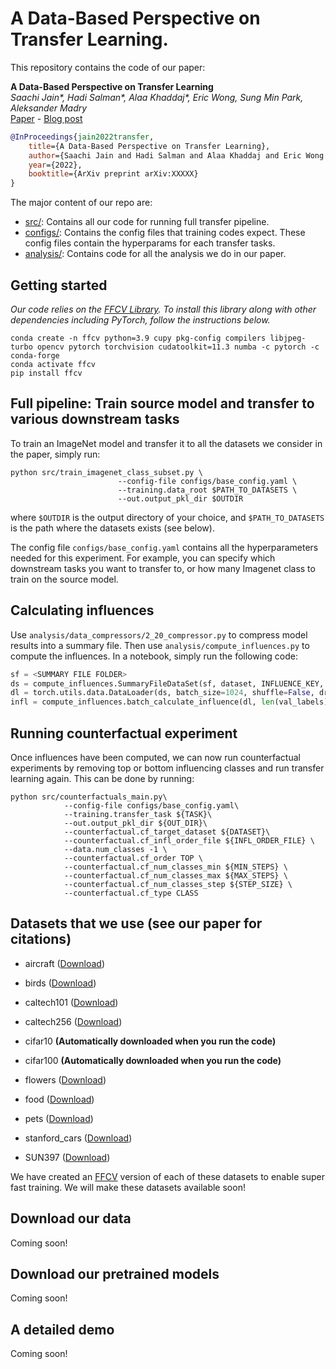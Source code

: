# A Data-Based Perspective on Transfer Learning.

This repository contains the code of our paper:

**A Data-Based Perspective on Transfer Learning** </br>
*Saachi Jain\*, Hadi Salman\*, Alaa Khaddaj\*, Eric Wong, Sung Min Park, Aleksander Madry*  <br>
[Paper](TODO) - [Blog post](http://gradientscience.org/data-transfer/)


```bibtex
@InProceedings{jain2022transfer,
    title={A Data-Based Perspective on Transfer Learning},
    author={Saachi Jain and Hadi Salman and Alaa Khaddaj and Eric Wong and Sung Min Park and Aleksander Madry},
    year={2022},
    booktitle={ArXiv preprint arXiv:XXXXX}
}
```

The major content of our repo are:

* [src/](src): Contains all our code for running full transfer pipeline.
* [configs/](configs): Contains the config files that training codes expect. These config files contain the hyperparams for each transfer tasks.
* [analysis/](analysis): Contains code for all the analysis we do in our paper.

## Getting started
*Our code relies on the [FFCV Library](https://ffcv.io/). To install this library along with other dependencies including PyTorch, follow the instructions below.*

```
conda create -n ffcv python=3.9 cupy pkg-config compilers libjpeg-turbo opencv pytorch torchvision cudatoolkit=11.3 numba -c pytorch -c conda-forge 
conda activate ffcv
pip install ffcv
```

## Full pipeline: Train source model and transfer to various downstream tasks

To train an ImageNet model and transfer it to all the datasets we consider in the paper, simply run:

```
python src/train_imagenet_class_subset.py \
                        --config-file configs/base_config.yaml \
                        --training.data_root $PATH_TO_DATASETS \
                        --out.output_pkl_dir $OUTDIR

```
where `$OUTDIR` is the output directory of your choice, and `$PATH_TO_DATASETS` is the path where the datasets exists (see below).

The config file `configs/base_config.yaml` contains all the hyperparameters needed for this experiment. For example, you can specify which downstream tasks you want to transfer to, or how many Imagenet class to train on the source model.

## Calculating influences
Use `analysis/data_compressors/2_20_compressor.py` to compress model results into a summary file. Then use `analysis/compute_influences.py` to compute the influences. In a notebook, simply run the following code:

```python
sf = <SUMMARY FILE FOLDER>
ds = compute_influences.SummaryFileDataSet(sf, dataset, INFLUENCE_KEY, keyword)
dl = torch.utils.data.DataLoader(ds, batch_size=1024, shuffle=False, drop_last=False)
infl = compute_influences.batch_calculate_influence(dl, len(val_labels), 1000, div=True)
```

## Running counterfactual experiment
Once influences have been computed, we can now run counterfactual experiments by removing top or bottom influencing classes and run transfer learning again. This can be done by running:
```
python src/counterfactuals_main.py\
            --config-file configs/base_config.yaml\
            --training.transfer_task ${TASK}\
            --out.output_pkl_dir ${OUT_DIR}\
            --counterfactual.cf_target_dataset ${DATASET}\
            --counterfactual.cf_infl_order_file ${INFL_ORDER_FILE} \
            --data.num_classes -1 \
            --counterfactual.cf_order TOP \
            --counterfactual.cf_num_classes_min ${MIN_STEPS} \
            --counterfactual.cf_num_classes_max ${MAX_STEPS} \
            --counterfactual.cf_num_classes_step ${STEP_SIZE} \
            --counterfactual.cf_type CLASS
```

## Datasets that we use (see our paper for citations) 
* aircraft ([Download]( https://robustnessws4285631339.blob.core.windows.net/public-datasets/fgvc-aircraft-2013b.tar.gz?sv=2020-08-04&ss=bfqt&srt=sco&sp=rwdlacupitfx&se=2051-10-06T07:09:59Z&st=2021-10-05T23:09:59Z&spr=https,http&sig=U69sEOSMlliobiw8OgiZpLTaYyOA5yt5pHHH5%2FKUYgI%3D
))
* birds ([Download]( https://robustnessws4285631339.blob.core.windows.net/public-datasets/birdsnap.tar?sv=2020-08-04&ss=bfqt&srt=sco&sp=rwdlacupitfx&se=2051-10-06T07:09:59Z&st=2021-10-05T23:09:59Z&spr=https,http&sig=U69sEOSMlliobiw8OgiZpLTaYyOA5yt5pHHH5%2FKUYgI%3D
))
* caltech101 ([Download]( https://robustnessws4285631339.blob.core.windows.net/public-datasets/caltech101.tar?sv=2020-08-04&ss=bfqt&srt=sco&sp=rwdlacupitfx&se=2051-10-06T07:09:59Z&st=2021-10-05T23:09:59Z&spr=https,http&sig=U69sEOSMlliobiw8OgiZpLTaYyOA5yt5pHHH5%2FKUYgI%3D
))
* caltech256 ([Download]( https://robustnessws4285631339.blob.core.windows.net/public-datasets/caltech256.tar?sv=2020-08-04&ss=bfqt&srt=sco&sp=rwdlacupitfx&se=2051-10-06T07:09:59Z&st=2021-10-05T23:09:59Z&spr=https,http&sig=U69sEOSMlliobiw8OgiZpLTaYyOA5yt5pHHH5%2FKUYgI%3D
))
* cifar10 **(Automatically downloaded when you run the code)**
* cifar100 **(Automatically downloaded when you run the code)**

* flowers ([Download]( https://robustnessws4285631339.blob.core.windows.net/public-datasets/flowers.tar?sv=2020-08-04&ss=bfqt&srt=sco&sp=rwdlacupitfx&se=2051-10-06T07:09:59Z&st=2021-10-05T23:09:59Z&spr=https,http&sig=U69sEOSMlliobiw8OgiZpLTaYyOA5yt5pHHH5%2FKUYgI%3D
))
* food ([Download]( https://robustnessws4285631339.blob.core.windows.net/public-datasets/food.tar?sv=2020-08-04&ss=bfqt&srt=sco&sp=rwdlacupitfx&se=2051-10-06T07:09:59Z&st=2021-10-05T23:09:59Z&spr=https,http&sig=U69sEOSMlliobiw8OgiZpLTaYyOA5yt5pHHH5%2FKUYgI%3D
))
* pets ([Download]( https://robustnessws4285631339.blob.core.windows.net/public-datasets/pets.tar?sv=2020-08-04&ss=bfqt&srt=sco&sp=rwdlacupitfx&se=2051-10-06T07:09:59Z&st=2021-10-05T23:09:59Z&spr=https,http&sig=U69sEOSMlliobiw8OgiZpLTaYyOA5yt5pHHH5%2FKUYgI%3D
))
* stanford_cars ([Download]( https://robustnessws4285631339.blob.core.windows.net/public-datasets/stanford_cars.tar?sv=2020-08-04&ss=bfqt&srt=sco&sp=rwdlacupitfx&se=2051-10-06T07:09:59Z&st=2021-10-05T23:09:59Z&spr=https,http&sig=U69sEOSMlliobiw8OgiZpLTaYyOA5yt5pHHH5%2FKUYgI%3D
))
* SUN397 ([Download]( https://robustnessws4285631339.blob.core.windows.net/public-datasets/SUN397.tar?sv=2020-08-04&ss=bfqt&srt=sco&sp=rwdlacupitfx&se=2051-10-06T07:09:59Z&st=2021-10-05T23:09:59Z&spr=https,http&sig=U69sEOSMlliobiw8OgiZpLTaYyOA5yt5pHHH5%2FKUYgI%3D
))

We have created an [FFCV](https://ffcv.io/) version of each of these datasets to enable super fast training. We will make these datasets available soon!

## Download our data
Coming soon!

## Download our pretrained models
Coming soon!

## A detailed demo
Coming soon!
